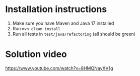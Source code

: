 # Installation instructions
1. Make sure you have Maven and Java 17 installed
2. Run ```mvn clean install```
3. Run all tests in ```test/java/refactoring``` (all should be green)

# Solution video
https://www.youtube.com/watch?v=8HMQNayXV1g
